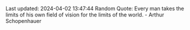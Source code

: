Last updated: 2024-04-02 13:47:44
Random Quote: Every man takes the limits of his own field of vision for the limits of the world. - Arthur Schopenhauer